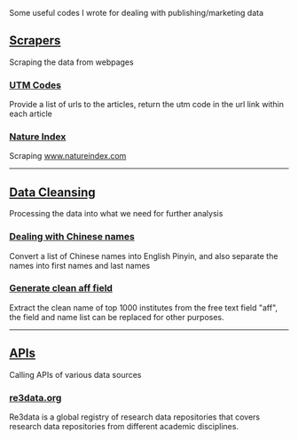 Some useful codes I wrote for dealing with publishing/marketing data

## [Scrapers](https://github.com/tsunamizou/Data/tree/main/scrapers)

Scraping the data from webpages

### [UTM Codes](https://github.com/tsunamizou/Data/blob/main/scrapers/UtmCodeScraper.ipynb)

Provide a list of urls to the articles, return the utm code in the url link within each article

### [Nature Index](https://github.com/tsunamizou/Data/blob/main/scrapers/nature_index.ipynb)

Scraping www.natureindex.com

------

## [Data Cleansing](https://github.com/tsunamizou/Data/tree/main/data_cleansing) 

Processing the data into what we need for further analysis

### [Dealing with Chinese names](https://github.com/tsunamizou/Data/blob/main/data_cleansing/ChineseName.ipynb)

Convert a list of Chinese names into English Pinyin, and also separate the names into first names and last names

### [Generate clean aff field](https://github.com/tsunamizou/Data/tree/main/data_cleansing/clean_aff)

Extract the clean name of top 1000 institutes from the free text field "aff", the field and name list can be replaced for other purposes.

------

## [APIs](https://github.com/tsunamizou/Data/tree/main/apis) 

Calling APIs of various data sources

### [re3data.org](https://github.com/tsunamizou/Data/blob/main/APIs/re3data.ipynb)

Re3data is a global registry of research data repositories that covers research data repositories from different academic disciplines.
